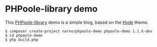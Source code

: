 # PHPoole-library demo

This [PHPoole-library](https://github.com/Narno/PHPoole-library) demo is a simple blog, based on the [Hyde](https://github.com/Narno/PHPoole-theme-hyde) theme.

```
$ composer create-project narno/phpoole-demo phpoole-demo 1.1.X-dev
$ cd phpoole-demo
$ php build.php
```

